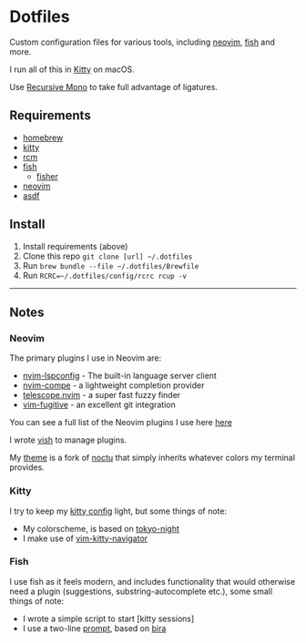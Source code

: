 # Dotfiles

Custom configuration files for various tools, including [neovim], [fish] and more.

I run all of this in [Kitty] on macOS.

Use [Recursive Mono] to take full advantage of ligatures.

## Requirements

- [homebrew]
- [kitty]
- [rcm]
- [fish]
  - [fisher]
- [neovim]
- [asdf]

## Install

1. Install requirements (above)
2. Clone this repo `git clone [url] ~/.dotfiles`
3. Run `brew bundle --file ~/.dotfiles/Brewfile`
4. Run `RCRC=~/.dotfiles/config/rcrc rcup -v`

------------------------------------------------------------------------

## Notes

### Neovim

The primary plugins I use in Neovim are:

- [nvim-lspconfig] - The built-in language server client
- [nvim-compe] - a lightweight completion provider
- [telescope.nvim] - a super fast fuzzy finder
- [vim-fugitive] - an excellent git integration

You can see a full list of the Neovim plugins I use here [here]

I wrote [vish] to manage plugins.

My [theme] is a fork of [noctu] that simply inherits whatever colors my terminal
provides.

### Kitty

I try to keep my [kitty config] light, but some things of note:

- My colorscheme, is based on [tokyo-night]
- I make use of [vim-kitty-navigator]

### Fish

I use fish as it feels modern, and includes functionality that would otherwise
need a plugin (suggestions, substring-autocomplete etc.), some small things of
note:

- I wrote a simple script to start [kitty sessions]
- I use a two-line [prompt], based on [bira]

[neovim]: https://neovim.io
[Kitty]: https://github.com/kovidgoyal/kitty
[Recursive Mono]: https://github.com/arrowtype/recursive
[homebrew]: https://brew.sh
[rcm]: https://github.com/thoughtbot/rcm
[fish]: https://fishshell.com
[fisher]: https://github.com/jorgebucaran/fisher
[asdf]: https://github.com/asdf-vm/asdf
[nvim-lspconfig]: https://github.com/neovim/nvim-lspconfig
[nvim-compe]: https://github.com/hrsh7th/nvim-compe
[telescope.nvim]: https://github.com/nvim-telescope/telescope.nvim
[vim-fugitive]: https://github.com/tpope/vim-fugitive
[vish]: https://github.com/LkeMitchll/vish
[here]: https://github.com/LkeMitchll/Dotfiles/tree/main/config/nvim/pack/vish/start
[theme]: https://github.com/LkeMitchll/vim-interrobang
[noctu]: https://github.com/noahfrederick/vim-noctu
[kitty config]: https://github.com/LkeMitchll/Dotfiles/blob/main/config/kitty/kitty.conf
[tokyo-night]: https://github.com/davidmathers/tokyo-night-kitty-theme
[vim-kitty-navigator]: https://github.com/knubie/vim-kitty-navigator
[kitty-sessions]: https://github.com/LkeMitchll/Dotfiles/blob/main/config/fish/functions/session.fish
[prompt]: https://github.com/LkeMitchll/Dotfiles/blob/main/config/fish/functions/fish_prompt.fish
[bira]: https://github.com/ohmyzsh/ohmyzsh/wiki/Themes#bira
